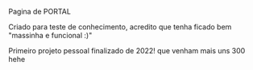Pagina de PORTAL 

Criado para teste de conhecimento, acredito que tenha ficado bem "massinha e funcional :)"

Primeiro projeto pessoal finalizado de 2022! que venham mais uns 300 hehe 
